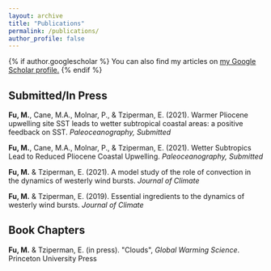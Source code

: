 ```yaml
---
layout: archive
title: "Publications"
permalink: /publications/
author_profile: false
---
```


{% if author.googlescholar %}
  You can also find my articles on <u><a href="{{author.googlescholar}}">my Google Scholar profile</a>.</u>
{% endif %}

## Submitted/In Press

<b>Fu, M.</b>, Cane, M.A., Molnar, P., & Tziperman, E. (2021). Warmer Pliocene upwelling site SST leads to wetter subtropical coastal areas: a positive feedback on SST. *Paleoceanography, Submitted*

<b>Fu, M.</b>, Cane, M.A., Molnar, P., & Tziperman, E. (2021). Wetter Subtropics Lead to Reduced Pliocene Coastal Upwelling. *Paleoceanography, Submitted*

<b>Fu, M.</b> & Tziperman, E. (2021). A model study of the role of convection in the dynamics of westerly wind bursts. *Journal of Climate*

<b>Fu, M.</b> & Tziperman, E. (2019). Essential ingredients to the dynamics of westerly wind bursts. *Journal of Climate*

## Book Chapters

<b>Fu, M.</b> & Tziperman, E. (in press). "Clouds", *Global Warming Science*. Princeton University Press 

